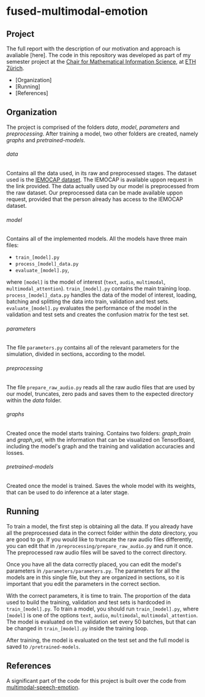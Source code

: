 # fused-multimodal-emotion

## Project

The full report with the description of our motivation and approach is avaliable [here]. The code in this repository was developed as part of my semester project at the [Chair for Mathematical Information Science](https://www.mins.ee.ethz.ch/index.html), at [ETH Zürich](https://www.ethz.ch/en.html).

- [Organization]
- [Running]
- [References]

## Organization

The project is comprised of the folders _data_, _model_, _parameters_ and _preprocessing_. After training a model, two other  folders are created, namely _graphs_ and _pretrained-models_.
###### _data_
Contains all the data used, in its raw and preprocessed stages. The dataset used is the [IEMOCAP dataset](https://sail.usc.edu/iemocap/index.html). The IEMOCAP is available uppon request in the link provided. The data actually used by our model is preprocessed from the raw dataset. Our preprocessed data can be made available uppon request, provided that the person already has access to the IEMOCAP dataset. 
###### _model_
Contains all of the implemented models. All the models have three main files: 
- `train_[model].py`
- `process_[model]_data.py` 
- `evaluate_[model].py`,

where `[model]` is the model of interest (`text`, `audio`, `multimodal`, `multimodal_attention`). 
`train_[model].py` contains the main training loop. `process_[model]_data.py` handles the data of the model of interest, loading, batching and splitting the data into train, validation and test sets. `evaluate_[model].py` evaluates the performance of the model in the validation and test sets and creates the confusion matrix for the test set.
###### _parameters_
The file `parameters.py` contains all of the relevant parameters for the simulation, divided in sections, according to the model.
###### _preprocessing_
The file `prepare_raw_audio.py` reads all the raw audio files that are used by our model, truncates, zero pads and saves them to the expected directory within the _data_ folder. 
###### _graphs_
Created once the model starts training. Contains two folders: *graph_train* and *graph_val*, with the information that can be visualized on TensorBoard, including the model's graph and the training and validation accuracies and losses.
###### _pretrained-models_
Created once the model is trained. Saves the whole model with its weights, that can be used to do inference at a later stage.

## Running

To train a model, the first step is obtaining all the data. If you already have all the preprocessed data in the correct folder within the _data_ directory, you are good to go. If you would like to truncate the raw audio files differently, you can edit that in `/preprocessing/prepare_raw_audio.py` and run it once. The preprocessed raw audio files will be saved to the correct directory.

Once you have all the data correctly placed, you can edit the model's parameters in `/parameters/parameters.py`. The parameters for all the models are in this single file, but they are organized in sections, so it is important that you edit the parameters in the correct section.

With the correct parameters, it is time to train. The proportion of the data used to build the training, validation and test sets is hardcoded in `train_[model].py`. To train a model, you should run `train_[model].py`, where `[model]` is one of the options `text`, `audio`, `multimodal`, `multimodal_attention`. The model is evaluated on the validation set every 50 batches, but that can be changed in `train_[model].py` inside the training loop.

After training, the model is evaluated on the test set and the full model is saved to `/pretrained-models`.

## References

A significant part of the code for this project is built over the code from [multimodal-speech-emotion](https://github.com/david-yoon/multimodal-speech-emotion). 




